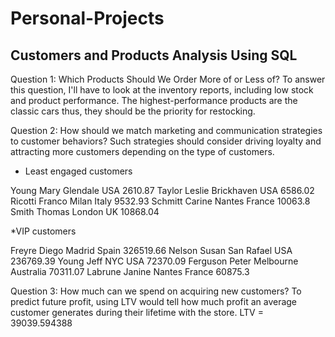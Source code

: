 # Personal-Projects

## Customers and Products Analysis Using SQL

Question 1: Which Products Should We Order More of or Less of?
To answer this question, I'll have to look at the inventory reports, including low stock and product performance. 
The highest-performance products are the classic cars thus, they should be the priority for restocking. 

Question 2: How should we match marketing and communication strategies to customer behaviors?
Such strategies should consider driving loyalty and attracting more customers depending on the type of customers. 

* Least engaged customers

Young	  Mary	  Glendale	 USA	  2610.87
Taylor  Leslie	Brickhaven USA	  6586.02
Ricotti	Franco	Milan	     Italy	9532.93
Schmitt	Carine 	Nantes	   France	10063.8
Smith	  Thomas 	London     UK	    10868.04

*VIP customers

Freyre	 Diego 	Madrid	   Spain	    326519.66
Nelson	 Susan	San Rafael USA	      236769.39
Young	   Jeff	  NYC	       USA	      72370.09
Ferguson Peter	Melbourne	 Australia	70311.07
Labrune	 Janine Nantes	   France	    60875.3 

Question 3: How much can we spend on acquiring new customers?
To predict future profit, using LTV would tell how much profit an average customer generates during their lifetime with the store. 
LTV = 39039.594388
